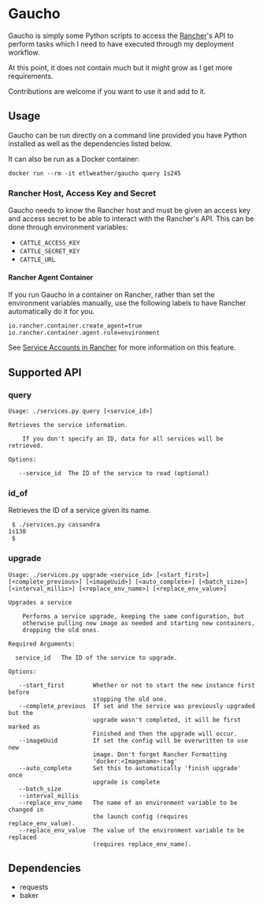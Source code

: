 Gaucho
===========================================

Gaucho is simply some Python scripts to access the 
[Rancher](https://github.com/rancher/rancher)'s API to perform tasks which
I need to have executed through my deployment workflow.

At this point, it does not contain much but it might grow as I get more 
requirements.

Contributions are welcome if you want to use it and add to it.

## Usage

Gaucho can be run directly on a command line provided you have Python installed
as well as the dependencies listed below.

It can also be run as a Docker container:

```
docker run --rm -it etlweather/gaucho query 1s245
```

### Rancher Host, Access Key and Secret

Gaucho needs to know the Rancher host and must be given an access key and access
secret to be able to interact with the Rancher's API. This can be done through
environment variables:

   - `CATTLE_ACCESS_KEY`
   - `CATTLE_SECRET_KEY`
   - `CATTLE_URL`

#### Rancher Agent Container

If you run Gaucho in a container on Rancher, rather than set the environment 
variables manually, use the following labels to have Rancher automatically do it
for you.

```
io.rancher.container.create_agent=true
io.rancher.container.agent.role=environment
```

See [Service Accounts in Rancher](http://docs.rancher.com/rancher/latest/en/rancher-services/service-accounts/)
for more information on this feature.

## Supported API

### query

```
Usage: ./services.py query [<service_id>]

Retrieves the service information.

    If you don't specify an ID, data for all services will be retrieved.

Options:

   --service_id  The ID of the service to read (optional)
```

### id_of

Retrieves the ID of a service given its name.

```
 $ ./services.py cassandra
1s130
 $
```

### upgrade

```
Usage: ./services.py upgrade <service_id> [<start_first>] [<complete_previous>] [<imageUuid>] [<auto_complete>] [<batch_size>] [<interval_millis>] [<replace_env_name>] [<replace_env_value>]

Upgrades a service

    Performs a service upgrade, keeping the same configuration, but
    otherwise pulling new image as needed and starting new containers,
    dropping the old ones.

Required Arguments:

  service_id   The ID of the service to upgrade.

Options:

   --start_first        Whether or not to start the new instance first before
                        stopping the old one.
   --complete_previous  If set and the service was previously upgraded but the
                        upgrade wasn't completed, it will be first marked as
                        Finished and then the upgrade will occur.
   --imageUuid          If set the config will be overwritten to use new
                        image. Don't forget Rancher Formatting
                        'docker:<Imagename>:tag'
   --auto_complete      Set this to automatically 'finish upgrade' once
                        upgrade is complete
   --batch_size
   --interval_millis
   --replace_env_name   The name of an environment variable to be changed in
                        the launch config (requires replace_env_value).
   --replace_env_value  The value of the environment variable to be replaced
                        (requires replace_env_name).
```

## Dependencies

 - requests
 - baker

